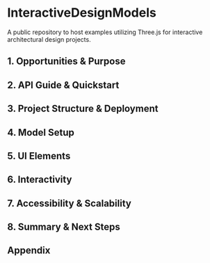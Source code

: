 # InteractiveDesignModels
A public repository to host examples utilizing Three.js for interactive architectural design projects.


## 1. Opportunities & Purpose
## 2. API Guide & Quickstart
## 3. Project Structure & Deployment
## 4. Model Setup
## 5. UI Elements
## 6. Interactivity
## 7. Accessibility & Scalability
## 8. Summary & Next Steps
## Appendix

